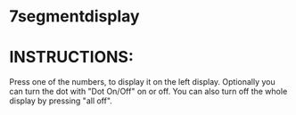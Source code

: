 # 7segmentdisplay
# INSTRUCTIONS:
Press one of the numbers, to display it on the left display.
Optionally you can turn the dot with "Dot On/Off" on or off.
You can also turn off the whole display by pressing "all off".
